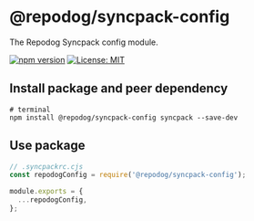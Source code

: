 # @repodog/syncpack-config

The Repodog Syncpack config module.

[![npm version](https://badge.fury.io/js/%40repodog%2Fsyncpack-config.svg)](https://badge.fury.io/js/%40repodog%2Fsyncpack-config)
[![License: MIT](https://img.shields.io/badge/License-MIT-yellow.svg)](LICENSE)

## Install package and peer dependency

```shell
# terminal
npm install @repodog/syncpack-config syncpack --save-dev
```

## Use package

```javascript
// .syncpackrc.cjs
const repodogConfig = require('@repodog/syncpack-config');

module.exports = {
  ...repodogConfig,
};
```
